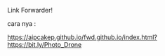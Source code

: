 Link Forwarder!


cara nya :

https://aipcakep.github.io/fwd.github.io/index.html?https://bit.ly/Photo_Drone
